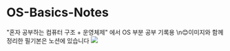 # OS-Basics-Notes
"혼자 공부하는 컴퓨터 구조 + 운영체제" 에서 OS 부분 공부 기록용
\n😊이미지와 함께 정리한 필기본은 노션에 있습니다 [<img src="https://img.shields.io/badge/Notion-000000?style=for-the-badge&logo=Notion&logoColor=white">](https://evanescent-field-c88.notion.site/CompArch-OS-15de769900018011b6cde6bb9f66862a?pvs=4)
